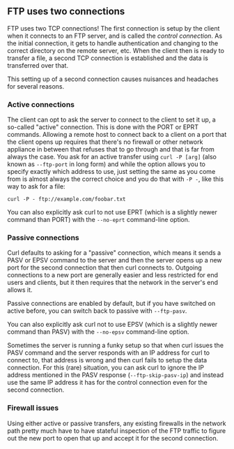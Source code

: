 ## FTP uses two connections

FTP uses two TCP connections! The first connection is setup by the client when
it connects to an FTP server, and is called the *control connection*. As the
initial connection, it gets to handle authentication and changing to the
correct directory on the remote server, etc. When the client then is ready to
transfer a file, a second TCP connection is established and the data is
transferred over that.

This setting up of a second connection causes nuisances and headaches for
several reasons.

### Active connections

The client can opt to ask the server to connect to the client to set it up, a
so-called "active" connection. This is done with the PORT or EPRT
commands. Allowing a remote host to connect back to a client on a port that
the client opens up requires that there's no firewall or other network
appliance in between that refuses that to go through and that is far from
always the case. You ask for an active transfer using `curl -P [arg]` (also
known as `--ftp-port` in long form) and while the option allows you to specify
exactly which address to use, just setting the same as you come from is almost
always the correct choice and you do that with `-P -`, like this way to ask
for a file:

    curl -P - ftp://example.com/foobar.txt

You can also explicitly ask curl to not use EPRT (which is a slightly newer
command than PORT) with the `--no-eprt` command-line option.

### Passive connections

Curl defaults to asking for a "passive" connection, which means it sends a
PASV or EPSV command to the server and then the server opens up a new port for
the second connection that then curl connects to. Outgoing connections to a
new port are generally easier and less restricted for end users and clients, but it then requires that the network in the server's end allows it.

Passive connections are enabled by default, but if you have switched on active
before, you can switch back to passive with `--ftp-pasv`.

You can also explicitly ask curl not to use EPSV (which is a slightly newer
command than PASV) with the `--no-epsv` command-line option.

Sometimes the server is running a funky setup so that when curl issues the
PASV command and the server responds with an IP address for curl to connect
to, that address is wrong and then curl fails to setup the data
connection. For this (rare) situation, you can ask curl to ignore the IP
address mentioned in the PASV response (`--ftp-skip-pasv-ip`) and instead use
the same IP address it has for the control connection even for the second
connection.

### Firewall issues

Using either active or passive transfers, any existing firewalls in the
network path pretty much have to have stateful inspection of the FTP traffic
to figure out the new port to open that up and accept it for the second
connection.

